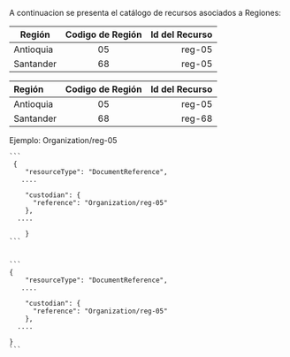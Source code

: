 A continuacion se presenta el catálogo de recursos asociados a Regiones:

| Región   |      Codigo de Región      |  Id del Recurso |
|----------|:-------------:|------:|
| Antioquia|  05    | reg-05 |
| Santander|    68   |   reg-05 |


| Región       | Codigo de Región  | Id del Recurso      |
| :---        |    :----:   |          ---: |
| Antioquia      | 05       | reg-05   |
| Santander   | 68       | reg-68      |



Ejemplo: Organization/reg-05

    ```
     {
        "resourceType": "DocumentReference",
       ....
       
        "custodian": {
          "reference": "Organization/reg-05"
        },
      ....
        
        }
    ```


    ```
    {
        "resourceType": "DocumentReference",
       ....
       
        "custodian": {
          "reference": "Organization/reg-05"
        },
      ....
        
    }
    ```